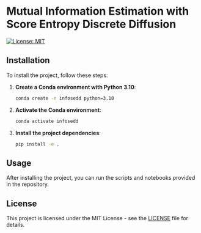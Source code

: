 # Mutual Information Estimation with Score Entropy Discrete Diffusion
[![License: MIT](https://img.shields.io/badge/License-MIT-yellow.svg)](LICENSE)

## Installation

To install the project, follow these steps:

1. **Create a Conda environment with Python 3.10**:

    ```bash
    conda create -n infosedd python=3.10
    ```

2. **Activate the Conda environment**:

    ```bash
    conda activate infosedd
    ```

3. **Install the project dependencies**:

    ```bash
    pip install -e .
    ```

## Usage

After installing the project, you can run the scripts and notebooks provided in the repository.

## License

This project is licensed under the MIT License - see the [LICENSE](LICENSE) file for details.